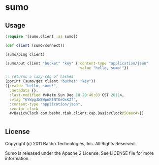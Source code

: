 # sumo

## Usage
```clojure
(require '[sumo.client :as sumo])

(def client (sumo/connect))

(sumo/ping client)

(sumo/put client "bucket" "key" {:content-type "application/json"
                                 :value "hello, sumo!"})

;; returns a lazy-seq of hashes
(pprint (sumo/get client "bucket" "key"))
({:value "hello, sumo!",
  :metadata {},
  :last-modified #<Date Sun Dec 18 20:40:03 CST 2011>,
  :vtag "6YWpgJW8WpnKlNTOeOxKZf",
  :content-type "application/json",
  :vector-clock
  #<BasicVClock com.basho.riak.client.cap.BasicVClock@50aec4>})
```
#
## License
Copyright (c) 2011 Basho Technologies, Inc.  All Rights Reserved.

Sumo is released under the Apache 2 License. See LICENSE file for more information.
